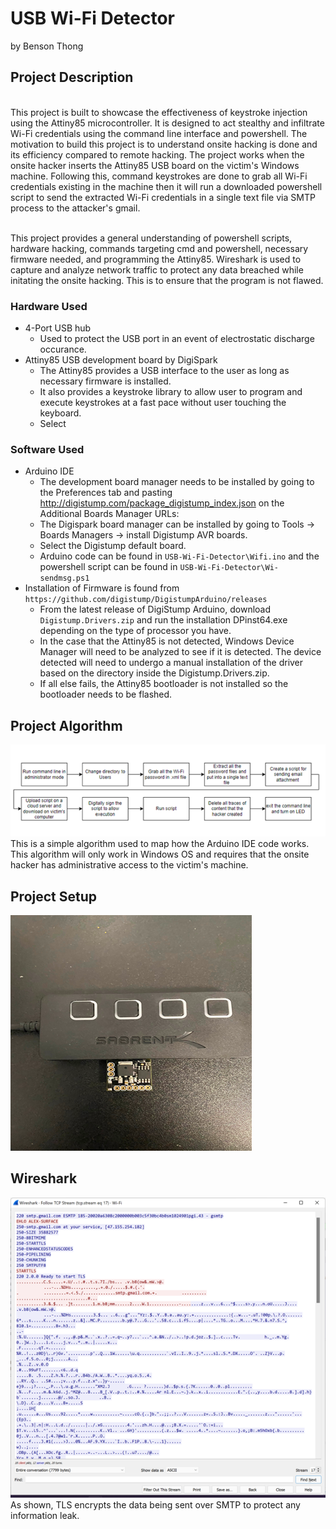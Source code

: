 # USB Wi-Fi Detector 
by Benson Thong

## Project Description
<br/>This project is built to showcase the effectiveness of keystroke injection using the Attiny85 microcontroller. It is designed to act stealthy and infiltrate Wi-Fi credentials using the command line interface and powershell. The motivation to build this project is to understand onsite hacking is done and its efficiency compared to remote hacking. The project works when the onsite hacker inserts the Attiny85 USB board on the victim's Windows machine. Following this, command keystrokes are done to grab all Wi-Fi credentials existing in the machine then it will run a downloaded powershell script to send the extracted Wi-Fi credentials in a single text file via SMTP process to the attacker's gmail. 

<br/> This project provides a general understanding of powershell scripts, hardware hacking, commands targeting cmd and powershell, necessary firmware needed, and programming the Attiny85. Wireshark is used to capture and analyze network traffic to protect any data breached while initating the onsite hacking. This is to ensure that the program is not flawed. </br> 

### Hardware Used
- 4-Port USB hub 
  - Used to protect the USB port in an event of electrostatic discharge occurance.
- Attiny85 USB development board by DigiSpark
  - The Attiny85 provides a USB interface to the user as long as necessary firmware is installed.
  - It also provides a keystroke library to allow user to program and execute keystrokes at a fast pace without user touching the keyboard.
  - Select 
### Software Used 
- Arduino IDE
  - The development board manager needs to be installed by going to the Preferences tab and pasting http://digistump.com/package_digistump_index.json on the Additional Boards Manager URLs:
  - The Digispark board manager can be installed by going to Tools -> Boards Managers -> install Digistump AVR boards. 
  - Select the Digistump default board.
  - Arduino code can be found in ```USB-Wi-Fi-Detector\Wifi.ino``` and the powershell script can be found in ```USB-Wi-Fi-Detector\Wi-sendmsg.ps1```
- Installation of Firmware is found from ```https://github.com/digistump/DigistumpArduino/releases```
  - From the latest release of DigiStump Arduino, download ```Digistump.Drivers.zip``` and run the installation DPinst64.exe depending on the type of processor you have. 
  - In the case that the Attiny85 is not detected, Windows Device Manager will need to be analyzed to see if it is detected. The device detected will need to undergo a manual installation of the driver based on the directory inside the Digistump.Drivers.zip. 
  - If all else fails, the Attiny85 bootloader is not installed so the bootloader needs to be flashed.
## Project Algorithm 
![](pictures/ProjectAlgorithm.png)
<br/>This is a simple algorithm used to map how the Arduino IDE code works. This algorithm will only work in Windows OS and requires that the onsite hacker has administrative access to the victim's machine. </br>
## Project Setup
![](pictures/USB.png)

## Wireshark 
![](pictures/pcapimg.png) 
<br/> As shown, TLS encrypts the data being sent over SMTP to protect any information leak. </br>
